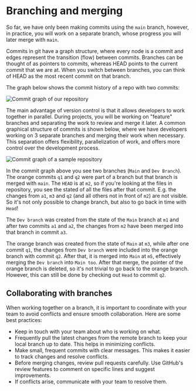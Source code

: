 # Branching and merging

So far, we have only been making commits using the `main` branch, however, in practice, you will work on a separate branch, whose progress you will later merge with `main`.

Commits in git have a graph structure, where every node is a commit and edges represent the transition (flow) between commits. Branches can be thought of as pointers to commits, whereas HEAD points to the current commit that we are at. When you switch between branches, you can think of HEAD as the most recent commit on that branch.

The graph below shows the commit history of a repo with two commits:

![Commit graph of our repository](https://files.mude.citg.tudelft.nl/branch1.png)

The main advantage of version control is that it allows developers to work together in parallel. During projects, you will be working on "feature" branches and separating the work to review and merge it later. A common graphical structure of commits is shown below, where we have developers working on 3 separate branches and merging their work when necessary. This separation offers flexibility, parallelization of work, and offers more control over the development process.

![Commit graph of a sample repository](https://files.mude.citg.tudelft.nl/branch2.png)

In the commit graph above you see two branches (`Main` and `Dev Branch`). The orange commits `q1` and `q2` were part of a branch but that branch is merged with `main`. The `HEAD` is at `m2`, so if you're looking at the files in repository, you see the stated of all the files after that commit. E.g. the changes from `a1`, `m3` and `q2` (and all others not in front of `m2`) are not visible. So it's not only possible to change branch, but also to go back in time with `Head`!

The `Dev branch` was created from the state of the `Main` branch at `m1` and after two commits `a1` and `a2`, the changes from `m2` have been merged into that branch in commit `a3`.

The orange branch was created from the state of `Main` at `m3`, while after one commit `q1`, the changes from `Dev branch` were included into the orange branch with commit `q2`. After that, it is merged into `Main` at `m5`, effectively merging the `Dev branch` into `Main too`. After that merge, the pointer of the orange branch is deleted, so it's not trivial to go back to the orange branch. However, this can still be done by checking out `Head` to commit `q2`.

## Collaborating with branches

When working together on a branch, it is important to coordinate with your team to avoid conflicts and ensure smooth collaboration. Here are some best practices:

- Keep in touch with your team about who is working on what.
- Frequently pull the latest changes from the remote branch to keep your local branch up to date. This helps in minimizing conflicts.
- Make small, frequent commits with clear messages. This makes it easier to track changes and resolve conflicts.
- Before merging changes, review pull requests carefully. Use GitHub's review features to comment on specific lines and suggest improvements.
- If conflicts arise, communicate with your team to resolve them.